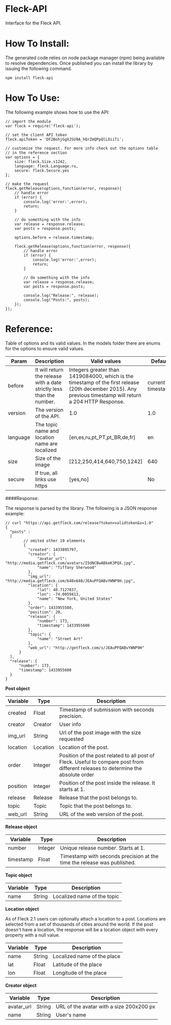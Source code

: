 Fleck-API
=================
Interface for the Fleck API.

How To Install:
=============
The generated code relies on node package manager (npm) being available to resolve dependencies.
Once published you can install the library by issuing the following command.

    npm install fleck-api


How To Use:
===========
The following example shows how to use the API:

    // import the module
    var fleck = require('fleck-api');

    // set the client API token
    fleck.apiToken = 'DF2BohjGgXJSU9A_hQrZmQPpQlLOiiTi';

    // customize the request. For more info check out the options table
    // in the reference section
    var options = {
        size: fleck.Size.s1242,
        language: fleck.Language.ru,
        secure: fleck.Secure.yes
    };

    // make the request
    fleck.getRelease(options,function(error, response){
        // handle error
        if (error) {
            console.log('error:',error);
            return;
        }

        // do something with the info
        var release = response.release;
        var posts = response.posts;

        options.before = release.timestamp;

        fleck.getRelease(options,function(error, response){
            // handle error
            if (error) {
                console.log('error:',error);
                return;
            }

            // do something with the info
            var release = response.release;
            var posts = response.posts;

            console.log("Release:", release);
            console.log("Posts:", posts);
        });
    });



Reference:
===========

Table of options and its valid values. In the models folder there are enums for the options to ensure valid values.

|Param | Description | Valid values | Default   |
|------|-------------|--------------|-----------|
|before    | It will return the release with a date strictly less than the number.  | Integers greater than 1419084000, which is the timestamp of the first release (20th december 2015). Any previous timestamp will return a 204 HTTP Response.  | current timestamp |
|version   | The version of the API.         | 1.0 | 1.0  |
|language  | The topic name and location name are localized      | [en,es,ru,pt_PT,pt_BR,de,fr]  | en  |
|size      | Size of the image              | [212,250,414,640,750,1242]    | 640 |
|secure    | If true, all links use https   | [yes,no]                      | No  |


####Response:

The response is parsed by the library. The following is a JSON response example:

    // curl "https://api.getfleck.com/release?token=validtoken&v=1.0"
    {
      "posts" :
      [
            // omited other 19 elements
            {
              "created": 1433895797,
              "creator": {
                  "avatar_url": "http://media.getfleck.com/avatars/I5dNCBwABkeK3PQX.jpg",
                  "name": "Tiffany Sherwood"
              },
              "img_url": "http://media.getfleck.com/640x640/JEAuPFQABvYWNP9H.jpg",
              "location": {
                  "lat": 40.7127837,
                  "lon": -74.0059413,
                  "name": "New York, United States"
              },
              "order": 1433955580,
              "position": 20,
              "release": {
                  "number": 173,
                  "timestamp": 1433955600
              },
              "topic": {
                  "name": "Street Art"
              },
              "web_url": "http://getfleck.com/s/JEAuPFQABvYWNP9H"
          }
      ],
      "release": {
          "number": 173,
          "timestamp": 1433955600
      }
    }



**Post object**

| Variable | Type | Description |
|----------|------|-------------|
| created   | Float     | Timestamp of submission with seconds precision. |
| creator   | Creator   | User info |
| img_url   | String    | Url of the post image with the size requested |
| location  | Location  | Location of the post. |
| order     | Integer   | Position of the post related to all post of Fleck. Useful to compare post from different releases to determine the absolute order |
| position  | Integer   | Position of the post inside the release. It starts at 1. |
| release   | Release   | Release that the post belongs to. |
| topic     | Topic     | Topic that the post belongs to. |
| web_url   | String    | URL of the web version of the post. |

**Release object**

| Variable | Type | Description |
|----------|------|-------------|
| number   | Integer |  Unique release number. Starts at 1. |
| timestamp | Float | Timestamp with seconds precision at the time the release was published. |

**Topic object**

| Variable | Type | Description |
|----------|------|-------------|
| name   | String | Localized name of the topic |

**Location object**

As of Fleck 2.1 users can optionally attach a location to a post. Locations are
selected from a set of thousands of cities around the world. If the post doesn't have
a location, the response will be a location object with every property with a null value.

| Variable | Type | Description |
|----------|------|-------------|
| name    | String  | Localized name of the place |
| lat     | Float   | Latitude of the place |
| lon     | Float   | Longitude of the place |

**Creator object**

| Variable | Type | Description |
|-------------|------|-------------|
| avatar_url  | String  | URL of the avatar with a size 200x200 px  |
| name        | String  | User's name |
